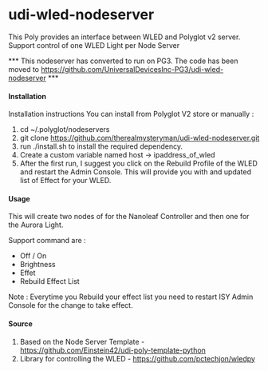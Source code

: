 # udi-wled-nodeserver

This Poly provides an interface between WLED and Polyglot v2 server. Support control of one WLED Light per Node Server

*** This nodeserver has converted to run on PG3. The code has been moved to https://github.com/UniversalDevicesInc-PG3/udi-wled-nodeserver ***

#### Installation

Installation instructions
You can install from Polyglot V2 store or manually :

1. cd ~/.polyglot/nodeservers
2. git clone https://github.com/therealmysteryman/udi-wled-nodeserver.git
3. run ./install.sh to install the required dependency.
4. Create a custom variable named host -> ipaddress_of_wled
5. After the first run, I suggest you click on the Rebuild Profile of the WLED and restart the Admin Console. This will provide you with and updated list of Effect for your WLED.

#### Usage

This will create two nodes of for the Nanoleaf Controller and then one for the Aurora Light.

Support command are :
- Off / On 
- Brightness
- Effet
- Rebuild Effect List


Note : Everytime you Rebuild your effect list you need to restart ISY Admin Console for the change to take effect.

#### Source

1. Based on the Node Server Template - https://github.com/Einstein42/udi-poly-template-python
2. Library for controlling the WLED - https://github.com/pctechjon/wledpy
